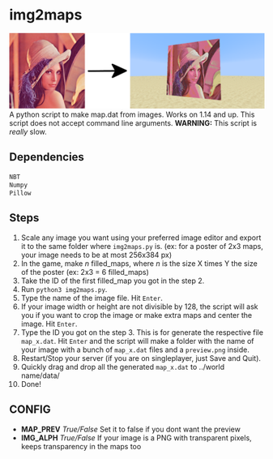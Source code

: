 # img2maps
![img2maps](https://github.com/ProyectosAbsurdos/img2maps/blob/main/example/img2maps.png?raw=true)
A python script to make map.dat from images. Works on 1.14 and up.
This script does not accept command line arguments.
**WARNING:** This script is *really* slow. 
## Dependencies
```
NBT
Numpy
Pillow
```
## Steps
1. Scale any image you want using your preferred image editor and export it to the same folder where `img2maps.py` is. (ex: for a poster of 2x3 maps, your image needs to be at most 256x384 px)
2. In the game, make *n* filled_maps, where *n* is the size X times Y the size of the poster (ex: 2x3 = 6 filled_maps) 
3. Take the ID of the first filled_map you got in the step 2.
4. Run `python3 img2maps.py`.
5. Type the name of the image file. Hit `Enter`.
6. If your image width or height are not divisible by 128, the script will ask you if you want to crop the image or make extra maps and center the image. Hit `Enter`.
7. Type the ID you got on the step 3. This is for generate the respective file `map_x.dat`. Hit `Enter` and the script will make a folder with the name of your image with a bunch of `map_x.dat` files and a `preview.png` inside.
8. Restart/Stop your server (if you are on singleplayer, just Save and Quit).
9. Quickly drag and drop all the generated `map_x.dat` to ../world name/data/
10. Done!

## CONFIG
- **MAP_PREV** *True/False* Set it to false if you dont want the preview
- **IMG_ALPH** *True/False* If your image is a PNG with transparent pixels, keeps transparency in the maps too
